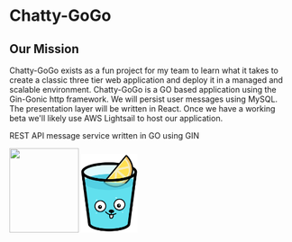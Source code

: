 # Chatty-GoGo
<h2>Our Mission</h2>
<p>Chatty-GoGo exists as a fun project for my team to learn what it takes to create a classic three tier web application and deploy it in a managed and scalable environment.  Chatty-GoGo is a GO based application using the Gin-Gonic http framework.  We will persist user messages using MySQL.  The presentation layer will be written in React.  Once we have a working beta we'll likely use AWS Lightsail to host our application.</p>
<p>REST API message service written in GO using GIN</p>
<p><img src="https://blog.golang.org/gopher/gopher.png" width="123" height="150">
<img src="https://raw.githubusercontent.com/gin-gonic/logo/master/color.png" width="100" height="140"></p>
